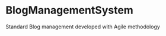 BlogManagementSystem
====================

Standard Blog management developed with Agile methodology
